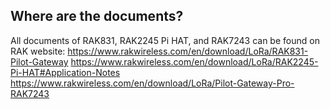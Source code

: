 ## Where are the documents?
All documents of RAK831, RAK2245 Pi HAT, and RAK7243 can be found on RAK website:
https://www.rakwireless.com/en/download/LoRa/RAK831-Pilot-Gateway
https://www.rakwireless.com/en/download/LoRa/RAK2245-Pi-HAT#Application-Notes
https://www.rakwireless.com/en/download/LoRa/Pilot-Gateway-Pro-RAK7243

